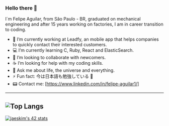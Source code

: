### Hello there 👋 
I´m Felipe Aguilar, from São Paulo - BR, graduated on mechanical engineering and after 15 years working on factories,  I am in career transition to coding.

- :tractor:  I’m currently working at Leadfy, an mobile app that helps companies to quickly contact their interested customers.
- :computer: I’m currently learning C, Ruby, React and ElasticSearch.
- :rocket:  I’m looking to collaborate with newcomers.
- :coffee:  I’m looking for help with my coding skills.
- 💬 Ask me about life, the universe and everything.
- ⚡ Fun fact: 今は日本語も勉強している :rice_ball:
- :pager: Contact me: [https://www.linkedin.com/in/felipe-aguilar1/]
---
<!-- ![Anurag's GitHub stats](https://github-readme-stats.vercel.app/api?username=lipemecprec&theme=gotham&show_icons=true&count_private=true&hide=contribs&card_width=470&line_height=24) -->
![Top Langs](https://github-readme-stats.vercel.app/api/top-langs/?username=lipemecprec&layout=compact&theme=gotham&card_width=445)
---
[![jaeskim's 42 stats](https://badge42.herokuapp.com/api/stats/faguilar?cursus=42cursus)](https://github.com/JaeSeoKim/badge42)

